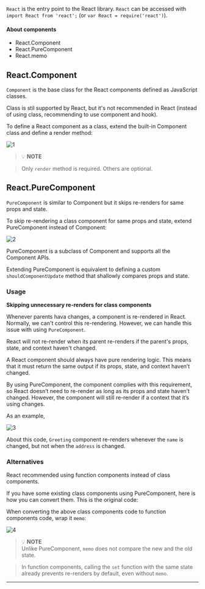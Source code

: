 `React` is the entry point to the React library. `React` can be accessed with `import React from 'react';` (or `var React = require('react')`).

#### About components

- React.Component
- React.PureComponent
- React.memo

## React.Component

`Component` is the base class for the React components defined as JavaScript classes.

Class is stil supported by React, but it's not recommended in React (instead of using class, recommending to use component and hook).

To define a React component as a class, extend the built-in Component class and define a render method:

![1](https://github.com/jinscodes/Blog_nextJS/assets/87598134/016f1915-cabe-477e-a854-c392f1cc8831)

> 💡 **NOTE**

> Only `render` method is required. Others are optional.

## React.PureComponent

`PureComponent` is similar to Component but it skips re-renders for same props and state.

To skip re-rendering a class component for same props and state, extend PureComponent instead of Component:

![2](https://github.com/jinscodes/Blog_nextJS/assets/87598134/891d92d9-6233-4692-b83d-96d628b4dd2a)

PureComponent is a subclass of Component and supports all the Component APIs.

Extending PureComponent is equivalent to defining a custom `shouldComponentUpdate` method that shallowly compares props and state.

### Usage

**Skipping unnecessary re-renders for class components**

Whenever parents hava changes, a component is re-rendered in React. Normally, we can't control this re-rendering. However, we can handle this issue with using `PureComponent`.

React will not re-render when its parent re-renders if the parent's props, state, and context haven't changed.

A React component should always have pure rendering logic. This means that it must return the same output if its props, state, and context haven’t changed.

By using PureComponent, the component complies with this requirement, so React doesn’t need to re-render as long as its props and state haven’t changed. However, the component will still re-render if a context that it’s using changes.

As an example,

![3](https://github.com/jinscodes/Blog_nextJS/assets/87598134/e40f806d-e764-4730-a959-3d9521df09e0)

About this code, `Greeting` component re-renders whenever the `name` is changed, but not when the `address` is changed.

### Alternatives

React recommended using function components instead of class components.

If you have some existing class components using PureComponent, here is how you can convert them. This is the original code:

When converting the above class components code to function components code, wrap it `memo`:

![4](https://github.com/jinscodes/Blog_nextJS/assets/87598134/0db30756-5f31-470e-878a-d6ce23bb346c)

> 💡 **NOTE**  
> Unlike PureComponent, `memo` does not compare the new and the old state.

> In function components, calling the `set` function with the same state already prevents re-renders by default, even without `memo`.

---

[](https://react.dev/reference/react/Component)

[](https://legacy.reactjs.org/docs/react-api.html#reactpurecomponent)

[](https://legacy.reactjs.org/docs/react-api.html#reactcomponent)
